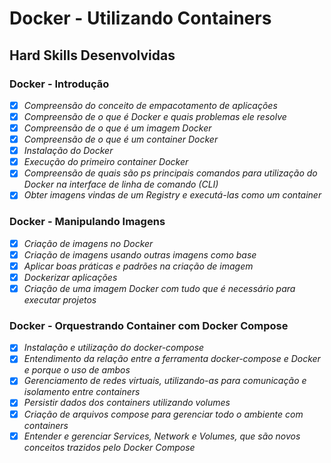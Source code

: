 # Docker - Utilizando Containers

## Hard Skills Desenvolvidas

### Docker - Introdução

- [X] _Compreensão do conceito de empacotamento de aplicações_
- [X] _Compreensão de o que é Docker e quais problemas ele resolve_
- [X] _Compreensão de o que é um imagem Docker_
- [X] _Compreensão de o que é um container Docker_
- [X] _Instalação do Docker_
- [X] _Execução do primeiro container Docker_
- [X] _Compreensão de quais são ps principais comandos para utilização do Docker na interface de linha de comando (CLI)_
- [X] _Obter imagens vindas de um Registry e executá-las como um container_

### Docker - Manipulando Imagens

- [X] _Criação de imagens no Docker_
- [X] _Criação de imagens usando outras imagens como base_
- [X] _Aplicar boas práticas e padrões na criação de imagem_
- [X] _Dockerizar aplicações_
- [X] _Criação de uma imagem Docker com tudo que é necessário para executar projetos_

### Docker - Orquestrando Container com Docker Compose

- [X] _Instalação e utilização do docker-compose_
- [X] _Entendimento da relação entre a ferramenta docker-compose e Docker e porque o uso de ambos_
- [X] _Gerenciamento de redes virtuais, utilizando-as para comunicação e isolamento entre containers_
- [X] _Persistir dados dos containers utilizando volumes_
- [X] _Criação de arquivos compose para gerenciar todo o ambiente com containers_
- [X] _Entender e gerenciar Services, Network e Volumes, que são novos conceitos trazidos pelo Docker Compose_
